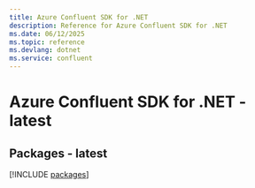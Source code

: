 ```yaml
---
title: Azure Confluent SDK for .NET
description: Reference for Azure Confluent SDK for .NET
ms.date: 06/12/2025
ms.topic: reference
ms.devlang: dotnet
ms.service: confluent
---
```

# Azure Confluent SDK for .NET - latest
## Packages - latest
[!INCLUDE [packages](confluent-index.md)]